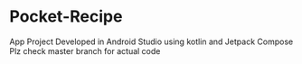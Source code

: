 # Pocket-Recipe
App Project
Developed in Android Studio using kotlin and Jetpack Compose
Plz check master branch for actual code
